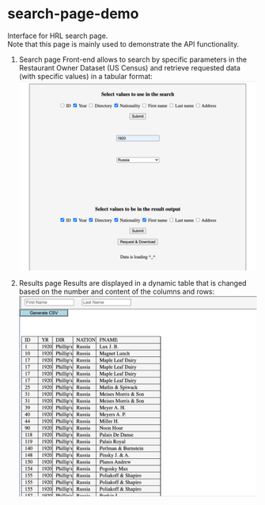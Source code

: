 # search-page-demo
Interface for HRL search page. <br>
Note that this page is mainly used to demonstrate the API functionality.

1. Search page
Front-end allows to search by specific parameters in the Restaurant Owner Dataset (US Census) and retrieve requested data (with specific values) in a tabular format:<br>
![Search Page](images/search-page.png)

2. Results page
Results are displayed in a dynamic table that is changed based on the number and content of the columns and rows:<br>
![Search Page](images/results.png)
